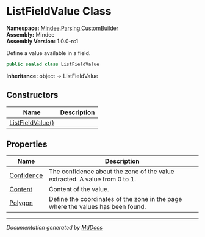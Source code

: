﻿<!--  
  <auto-generated>   
    The contents of this file were generated by a tool.  
    Changes to this file may be list if the file is regenerated  
  </auto-generated>   
-->

# ListFieldValue Class

**Namespace:** [Mindee.Parsing.CustomBuilder](../index.md)  
**Assembly:** Mindee  
**Assembly Version:** 1.0.0\-rc1

Define a value available in a field.

```csharp
public sealed class ListFieldValue
```

**Inheritance:** object → ListFieldValue

## Constructors

| Name                                      | Description |
| ----------------------------------------- | ----------- |
| [ListFieldValue()](constructors/index.md) |             |

## Properties

| Name                                   | Description                                                                     |
| -------------------------------------- | ------------------------------------------------------------------------------- |
| [Confidence](properties/Confidence.md) | The confidence about the zone of the value extracted. A value from 0 to 1.      |
| [Content](properties/Content.md)       | Content of the value.                                                           |
| [Polygon](properties/Polygon.md)       | Define the coordinates of the zone in the page where the values has been found. |

___

*Documentation generated by [MdDocs](https://github.com/ap0llo/mddocs)*
